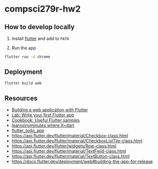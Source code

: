 # compsci279r-hw2

## How to develop locally

1. Install [flutter](https://docs.flutter.dev/get-started/install) and add to `PATH`

2. Run the app

```sh
flutter run -d chrome
```

## Deployment

```sh
flutter build web
```

## Resources

- [Building a web application with Flutter](https://docs.flutter.dev/get-started/web)
- [Lab: Write your first Flutter app](https://docs.flutter.dev/get-started/codelab)
- [Cookbook: Useful Flutter samples](https://docs.flutter.dev/cookbook)
- [learnxinyminutes where X=dart](https://learnxinyminutes.com/docs/dart/)
- [flutter_todo_app](https://github.com/AgweBryan/flutter_todo_app)
- https://api.flutter.dev/flutter/material/Checkbox-class.html
- https://api.flutter.dev/flutter/material/CheckboxListTile-class.html
- https://api.flutter.dev/flutter/widgets/Row-class.html
- https://api.flutter.dev/flutter/material/TextField-class.html
- https://api.flutter.dev/flutter/material/TextButton-class.html
- https://docs.flutter.dev/deployment/web#building-the-app-for-release